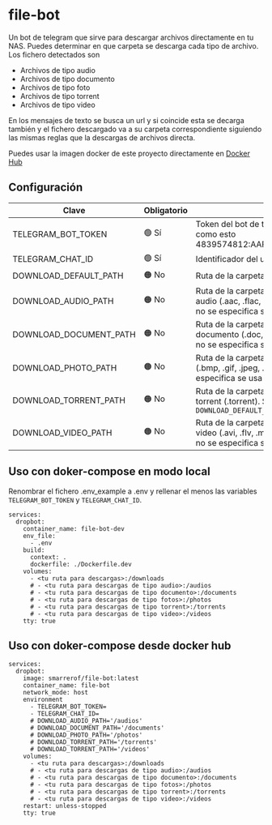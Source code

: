 # file-bot
Un bot de telegram que sirve para descargar archivos directamente en tu NAS. Puedes determinar en que carpeta se descarga cada tipo de archivo. Los fichero detectados son

- Archivos de tipo audio
- Archivos de tipo documento
- Archivos de tipo foto
- Archivos de tipo torrent 
- Archivos de tipo video

En los mensajes de texto se busca un url y si coincide esta se decarga también y el fichero descargado va a su carpeta correspondiente siguiendo las mismas reglas que la descargas de archivos directa.

Puedes usar la imagen docker de este proyecto directamente en [Docker Hub](https://hub.docker.com/r/smarrerof/file-bot)


## Configuración
| Clave | Obligatorio | Valor |
|---|---|---|
|TELEGRAM_BOT_TOKEN|🟢 Sí|Token del bot de telegram. El valor se parecerá a algo como esto 4839574812:AAFD39kkdpWt3ywyRZergyOLMaJhac60qc|
|TELEGRAM_CHAT_ID|🟢 Sí|Identificador del usuario.|
|DOWNLOAD_DEFAULT_PATH|🟠 No|Ruta de la carpeta para descargas. Por defecto `/downloads`|
|DOWNLOAD_AUDIO_PATH|🟠 No|Ruta de la carpeta para descargas de ficheros de tipo audio (.aac, .flac, .m4a, .mp3, .ogg, .opus, .wav, .wma). Si no se especifica se usa `DOWNLOAD_DEFAULT_PATH`|
|DOWNLOAD_DOCUMENT_PATH|🟠 No|Ruta de la carpeta para descargas de ficheros de tipo documento (.doc, .docx, .pdf, .ppt, .pptx, .txt, .xls, .xlsx). Si no se especifica se usa `DOWNLOAD_DEFAULT_PATH`|
|DOWNLOAD_PHOTO_PATH|🟠 No|Ruta de la carpeta para descargas de ficheros de tipo foto (.bmp, .gif, .jpeg, .jpg, .png, .svg, .tiff, .webp). Si no se especifica se usa `DOWNLOAD_DEFAULT_PATH`|
|DOWNLOAD_TORRENT_PATH|🟠 No|Ruta de la carpeta para descargas de ficheros de tipo torrent (.torrent). Si no se especifica se usa `DOWNLOAD_DEFAULT_PATH`|
|DOWNLOAD_VIDEO_PATH|🟠 No|Ruta de la carpeta para descargas de ficheros de tipo video (.avi, .flv, .mkv, .mov, .mp4, .mpeg, .mpg, .wmv). Si no se especifica se usa `DOWNLOAD_DEFAULT_PATH`|

## Uso con doker-compose en modo local
Renombrar el fichero .env_example a .env y rellenar el menos las variables `TELEGRAM_BOT_TOKEN` y `TELEGRAM_CHAT_ID`.
```
services:
  dropbot:
    container_name: file-bot-dev
    env_file:
      - .env
    build:
      context: .
      dockerfile: ./Dockerfile.dev
    volumes:
      - <tu ruta para descargas>:/downloads
      # - <tu ruta para descargas de tipo audio>:/audios
      # - <tu ruta para descargas de tipo documento>:/documents
      # - <tu ruta para descargas de tipo fotos>:/photos
      # - <tu ruta para descargas de tipo torrent>:/torrents
      # - <tu ruta para descargas de tipo video>:/videos
    tty: true
```

## Uso con doker-compose desde docker hub
```
services:
  dropbot:
    image: smarrerof/file-bot:latest
    container_name: file-bot
    network_mode: host
    environment
      - TELEGRAM_BOT_TOKEN=
      - TELEGRAM_CHAT_ID=
      # DOWNLOAD_AUDIO_PATH='/audios'
      # DOWNLOAD_DOCUMENT_PATH='/documents'
      # DOWNLOAD_PHOTO_PATH='/photos'
      # DOWNLOAD_TORRENT_PATH='/torrents'
      # DOWNLOAD_TORRENT_PATH='/videos'
    volumes:
      - <tu ruta para descargas>:/downloads
      # - <tu ruta para descargas de tipo audio>:/audios
      # - <tu ruta para descargas de tipo documento>:/documents
      # - <tu ruta para descargas de tipo fotos>:/photos
      # - <tu ruta para descargas de tipo torrent>:/torrents
      # - <tu ruta para descargas de tipo video>:/videos
    restart: unless-stopped
    tty: true
```